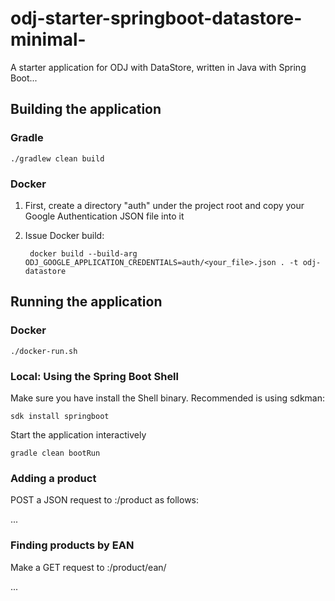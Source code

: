 # odj-starter-springboot-datastore-minimal- 
A starter application for ODJ with DataStore, written in Java with Spring Boot...

## Building the application

### Gradle 

    ./gradlew clean build
    
### Docker

1. First, create a directory "auth" under the project root and copy your Google Authentication JSON file into it
2. Issue Docker build:

        docker build --build-arg ODJ_GOOGLE_APPLICATION_CREDENTIALS=auth/<your_file>.json . -t odj-datastore
    
    
## Running the application

### Docker

    ./docker-run.sh 

### Local: Using the Spring Boot Shell

Make sure you have install the Shell binary. Recommended is using sdkman:

    sdk install springboot
    
    
Start the application interactively

    gradle clean bootRun
    
    
### Adding a product

POST a JSON request to <host>:<port>/product as follows:

...
    

### Finding products by EAN

Make a GET request to <host>:<port>/product/ean/<ean>
    
...        
        
